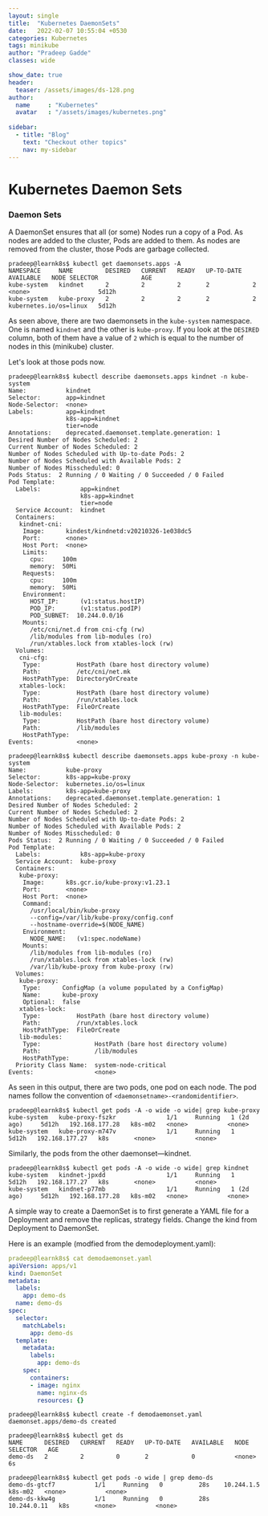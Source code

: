 ```yaml
---
layout: single
title:  "Kubernetes DaemonSets"
date:   2022-02-07 10:55:04 +0530
categories: Kubernetes
tags: minikube
author: "Pradeep Gadde"
classes: wide

show_date: true
header:
  teaser: /assets/images/ds-128.png
author:
  name     : "Kubernetes"
  avatar   : "/assets/images/kubernetes.png"
  
sidebar:
  - title: "Blog"
    text: "Checkout other topics"
    nav: my-sidebar
---
```

# Kubernetes Daemon Sets


### Daemon Sets
A DaemonSet ensures that all (or some) Nodes run a copy of a Pod. As nodes are added to the cluster, Pods are added to them. As nodes are removed from the cluster, those Pods are garbage collected.

```shell
pradeep@learnk8s$ kubectl get daemonsets.apps -A
NAMESPACE     NAME         DESIRED   CURRENT   READY   UP-TO-DATE   AVAILABLE   NODE SELECTOR            AGE
kube-system   kindnet      2         2         2       2            2           <none>                   5d12h
kube-system   kube-proxy   2         2         2       2            2           kubernetes.io/os=linux   5d12h
```
As seen above, there are two daemonsets in the `kube-system` namespace. One is named `kindnet` and the other is `kube-proxy`. If you look at the `DESIRED` column, both of them have a value of `2` which is equal to the number of nodes in this (minikube) cluster.

Let's look at those pods now.
```shell
pradeep@learnk8s$ kubectl describe daemonsets.apps kindnet -n kube-system
Name:           kindnet
Selector:       app=kindnet
Node-Selector:  <none>
Labels:         app=kindnet
                k8s-app=kindnet
                tier=node
Annotations:    deprecated.daemonset.template.generation: 1
Desired Number of Nodes Scheduled: 2
Current Number of Nodes Scheduled: 2
Number of Nodes Scheduled with Up-to-date Pods: 2
Number of Nodes Scheduled with Available Pods: 2
Number of Nodes Misscheduled: 0
Pods Status:  2 Running / 0 Waiting / 0 Succeeded / 0 Failed
Pod Template:
  Labels:           app=kindnet
                    k8s-app=kindnet
                    tier=node
  Service Account:  kindnet
  Containers:
   kindnet-cni:
    Image:      kindest/kindnetd:v20210326-1e038dc5
    Port:       <none>
    Host Port:  <none>
    Limits:
      cpu:     100m
      memory:  50Mi
    Requests:
      cpu:     100m
      memory:  50Mi
    Environment:
      HOST_IP:      (v1:status.hostIP)
      POD_IP:       (v1:status.podIP)
      POD_SUBNET:  10.244.0.0/16
    Mounts:
      /etc/cni/net.d from cni-cfg (rw)
      /lib/modules from lib-modules (ro)
      /run/xtables.lock from xtables-lock (rw)
  Volumes:
   cni-cfg:
    Type:          HostPath (bare host directory volume)
    Path:          /etc/cni/net.mk
    HostPathType:  DirectoryOrCreate
   xtables-lock:
    Type:          HostPath (bare host directory volume)
    Path:          /run/xtables.lock
    HostPathType:  FileOrCreate
   lib-modules:
    Type:          HostPath (bare host directory volume)
    Path:          /lib/modules
    HostPathType:
Events:            <none>
```
```shell
pradeep@learnk8s$ kubectl describe daemonsets.apps kube-proxy -n kube-system
Name:           kube-proxy
Selector:       k8s-app=kube-proxy
Node-Selector:  kubernetes.io/os=linux
Labels:         k8s-app=kube-proxy
Annotations:    deprecated.daemonset.template.generation: 1
Desired Number of Nodes Scheduled: 2
Current Number of Nodes Scheduled: 2
Number of Nodes Scheduled with Up-to-date Pods: 2
Number of Nodes Scheduled with Available Pods: 2
Number of Nodes Misscheduled: 0
Pods Status:  2 Running / 0 Waiting / 0 Succeeded / 0 Failed
Pod Template:
  Labels:           k8s-app=kube-proxy
  Service Account:  kube-proxy
  Containers:
   kube-proxy:
    Image:      k8s.gcr.io/kube-proxy:v1.23.1
    Port:       <none>
    Host Port:  <none>
    Command:
      /usr/local/bin/kube-proxy
      --config=/var/lib/kube-proxy/config.conf
      --hostname-override=$(NODE_NAME)
    Environment:
      NODE_NAME:   (v1:spec.nodeName)
    Mounts:
      /lib/modules from lib-modules (ro)
      /run/xtables.lock from xtables-lock (rw)
      /var/lib/kube-proxy from kube-proxy (rw)
  Volumes:
   kube-proxy:
    Type:      ConfigMap (a volume populated by a ConfigMap)
    Name:      kube-proxy
    Optional:  false
   xtables-lock:
    Type:          HostPath (bare host directory volume)
    Path:          /run/xtables.lock
    HostPathType:  FileOrCreate
   lib-modules:
    Type:               HostPath (bare host directory volume)
    Path:               /lib/modules
    HostPathType:
  Priority Class Name:  system-node-critical
Events:                 <none>
```
As seen in this output, there are two pods, one pod on each node. The pod names follow the convention of `<daemonsetname>-<randomidentifier>`.
```shell
pradeep@learnk8s$ kubectl get pods -A -o wide -o wide| grep kube-proxy
kube-system   kube-proxy-fszkr              1/1     Running   1 (2d ago)     5d12h   192.168.177.28   k8s-m02   <none>           <none>
kube-system   kube-proxy-m747v              1/1     Running   1              5d12h   192.168.177.27   k8s       <none>           <none>
```
Similarly, the pods from the other daemonset—kindnet.

```shell
pradeep@learnk8s$ kubectl get pods -A -o wide -o wide| grep kindnet
kube-system   kindnet-jpxdd                 1/1     Running   1              5d12h   192.168.177.27   k8s       <none>           <none>
kube-system   kindnet-p77mb                 1/1     Running   1 (2d ago)     5d12h   192.168.177.28   k8s-m02   <none>           <none>
```
A simple way to create a DaemonSet is to first generate a YAML file for a Deployment and remove the replicas, strategy fields. Change the kind from Deployment to DaemonSet.

Here is an example (modfied from the demodeployment.yaml):

```yaml
pradeep@learnk8s$ cat demodaemonset.yaml
apiVersion: apps/v1
kind: DaemonSet
metadata:
  labels:
    app: demo-ds
  name: demo-ds
spec:
  selector:
    matchLabels:
      app: demo-ds
  template:
    metadata:
      labels:
        app: demo-ds
    spec:
      containers:
      - image: nginx
        name: nginx-ds
        resources: {}

```

```shell
pradeep@learnk8s$ kubectl create -f demodaemonset.yaml
daemonset.apps/demo-ds created
```
```shell
pradeep@learnk8s$ kubectl get ds
NAME      DESIRED   CURRENT   READY   UP-TO-DATE   AVAILABLE   NODE SELECTOR   AGE
demo-ds   2         2         0       2            0           <none>          6s
```
```shell
pradeep@learnk8s$ kubectl get pods -o wide | grep demo-ds
demo-ds-gtcf7           1/1     Running   0          28s    10.244.1.5    k8s-m02   <none>           <none>
demo-ds-kkw4g           1/1     Running   0          28s    10.244.0.11   k8s       <none>           <none>
```

